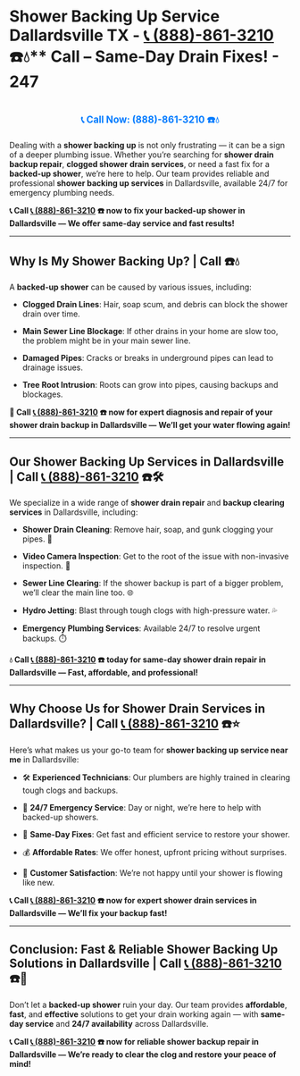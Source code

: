 # Shower Backing Up Service Dallardsville TX - [📞 (888)-861-3210](https://plumbing-texas-3210.netlify.app) ☎️💧** Call – Same-Day Drain Fixes! - 247
# 

<p align="center" style="font-size: 1.2em; font-weight: bold; margin: 20px 0;">
  <a href="https://plumbing-texas-3210.netlify.app" target="_blank" style="color: #007BFF; text-decoration: none;">📞 Call Now: (888)-861-3210 ☎️💧</a>
</p>

Dealing with a **shower backing up** is not only frustrating — it can be a sign of a deeper plumbing issue. Whether you’re searching for **shower drain backup repair**, **clogged shower drain services**, or need a fast fix for a **backed-up shower**, we’re here to help. Our team provides reliable and professional **shower backing up services** in Dallardsville, available 24/7 for emergency plumbing needs.

**📞 Call [📞 (888)-861-3210](https://plumbing-texas-3210.netlify.app) ☎️ now to fix your backed-up shower in Dallardsville — We offer same-day service and fast results!**

---

## **Why Is My Shower Backing Up? | Call  ☎️💧**

A **backed-up shower** can be caused by various issues, including:

- **Clogged Drain Lines**: Hair, soap scum, and debris can block the shower drain over time.  

- **Main Sewer Line Blockage**: If other drains in your home are slow too, the problem might be in your main sewer line.  

- **Damaged Pipes**: Cracks or breaks in underground pipes can lead to drainage issues.  

- **Tree Root Intrusion**: Roots can grow into pipes, causing backups and blockages.

**🚿 Call [📞 (888)-861-3210](https://plumbing-texas-3210.netlify.app) ☎️ now for expert diagnosis and repair of your shower drain backup in Dallardsville — We’ll get your water flowing again!**

---

## **Our Shower Backing Up Services in Dallardsville | Call [📞 (888)-861-3210](https://plumbing-texas-3210.netlify.app) ☎️🛠️**

We specialize in a wide range of **shower drain repair** and **backup clearing services** in Dallardsville, including:

- **Shower Drain Cleaning**: Remove hair, soap, and gunk clogging your pipes. 🧼  

- **Video Camera Inspection**: Get to the root of the issue with non-invasive inspection. 🎥  

- **Sewer Line Clearing**: If the shower backup is part of a bigger problem, we’ll clear the main line too. 🌐  

- **Hydro Jetting**: Blast through tough clogs with high-pressure water. 💦  

- **Emergency Plumbing Services**: Available 24/7 to resolve urgent backups. ⏱️

**💧 Call [📞 (888)-861-3210](https://plumbing-texas-3210.netlify.app) ☎️ today for same-day shower drain repair in Dallardsville — Fast, affordable, and professional!**

---

## **Why Choose Us for Shower Drain Services in Dallardsville? | Call [📞 (888)-861-3210](https://plumbing-texas-3210.netlify.app) ☎️⭐**

Here’s what makes us your go-to team for **shower backing up service near me** in Dallardsville:

- 🛠️ **Experienced Technicians**: Our plumbers are highly trained in clearing tough clogs and backups.  

- 🚨 **24/7 Emergency Service**: Day or night, we’re here to help with backed-up showers.  

- 🚿 **Same-Day Fixes**: Get fast and efficient service to restore your shower.  

- 💰 **Affordable Rates**: We offer honest, upfront pricing without surprises.  

- 🌟 **Customer Satisfaction**: We’re not happy until your shower is flowing like new.

**📞 Call [📞 (888)-861-3210](https://plumbing-texas-3210.netlify.app) ☎️ now for expert shower drain services in Dallardsville — We’ll fix your backup fast!**

---

## **Conclusion: Fast & Reliable Shower Backing Up Solutions in Dallardsville | Call [📞 (888)-861-3210](https://plumbing-texas-3210.netlify.app) ☎️🚿**

Don’t let a **backed-up shower** ruin your day. Our team provides **affordable**, **fast**, and **effective** solutions to get your drain working again — with **same-day service** and **24/7 availability** across Dallardsville.

**📞 Call [📞 (888)-861-3210](https://plumbing-texas-3210.netlify.app) ☎️ now for reliable shower backup repair in Dallardsville — We’re ready to clear the clog and restore your peace of mind!**
